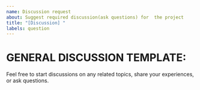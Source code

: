 ```yaml
---
name: Discussion request
about: Suggest required discussion(ask questions) for  the project
title: "[Discussion] "
labels: question
---
```


# GENERAL DISCUSSION TEMPLATE:

Feel free to start discussions on any related topics, share your experiences, or ask questions.
